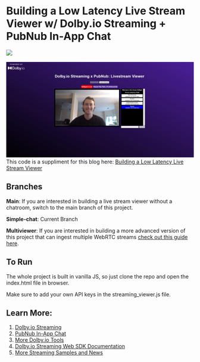 # Building a Low Latency Live Stream Viewer w/ Dolby.io Streaming + PubNub In-App Chat
[![](https://data.jsdelivr.com/v1/package/npm/@millicast/sdk/badge)](https://www.jsdelivr.com/package/npm/@millicast/sdk)

![livestream with chat image](img/pubnub-dolbyio-chat.JPG)
This code is a suppliment for this blog here: [Building a Low Latency Live Stream Viewer](https://dolby.io/blog/building-a-low-latency-livestream-viewer-with-webrtc-millicast/)

## Branches

**Main**: If you are interested in building a live stream viewer without a chatroom, switch to the main branch of this project.

**Simple-chat**: Current Branch

**Multiviewer**: If you are interested in building a more advanced version of this project that can ingest multiple WebRTC streams [check out this guide here](https://dolby.io/blog/building-a-webrtc-live-stream-multiviewer-app/).

## To Run
The whole project is built in vanilla JS, so just clone the repo and open the index.html file in browser.

Make sure to add your own API keys in the streaming_viewer.js file.

## Learn More:
1. [Dolby.io Streaming](https://dolby.io/products/real-time-streaming/)
2. [PubNub In-App Chat](https://www.pubnub.com/use-case/in-app-chat/)
3. [More Dolby.io Tools](https://dolby.io/)
4. [Dolby.io Streaming Web SDK Documentation](https://docs.dolby.io/streaming-apis/docs/web)
5. [More Streaming Samples and News](https://github.com/millicast/millicast-sdk)

